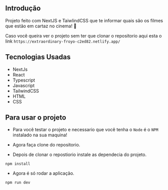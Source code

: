 ## Introdução 
Projeto feito com NextJS e TaiwlindCSS que te informar quais são os filmes que estão em cartaz no cinema! 🤩

Caso você queira ver o projeto sem ter que clonar o repositorio aqui esta o link `https://extraordinary-froyo-c2ed82.netlify.app/`

## Tecnologias Usadas 
- NextJs
- React
- Typescript
- Javascript
- TailwindCSS
- HTML
- CSS
  
 ## Para usar o projeto 
 - Para você testar o projeto e necessario que você tenha o `Node` é o `NPM` instalado na sua maquina!
 
 - Agora faça clone do repositorio.
 - Depois de clonar o repostiorio instale as dependecia do projeto.
 ```
 npm install
 ```
 - Agora é só rodar a aplicação.
 ```
 npm run dev
 ```
